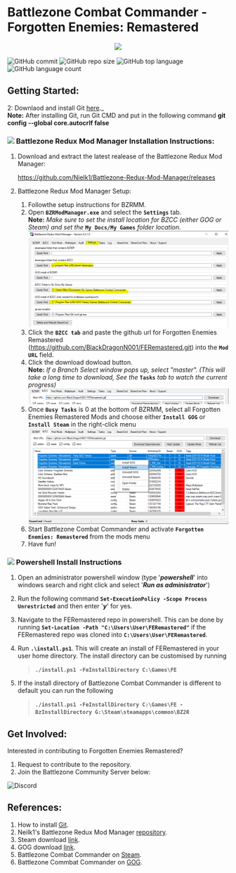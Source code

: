 # Battlezone Combat Commander - Forgotten Enemies: Remastered

<div align = "center">
<img height=425 src = "https://media.moddb.com/images/articles/1/167/166025/auto/poster.jpg">
</div>


![GitHub commit](https://img.shields.io/github/last-commit/BlackDragonN001/FERemastered?style=plastic) 
![GitHub repo size](https://img.shields.io/github/repo-size/BlackDragonN001/FERemastered)
![GitHub top language](https://img.shields.io/github/languages/top/BlackDragonN001/FERemastered) 
![GitHub language count](https://img.shields.io/github/languages/count/BlackDragonN001/FERemastered)

## Getting Started:

2: Downlaod and install Git [here](https://git-scm.com/downloads)._  
	**Note:** After installing Git, run Git CMD and put in the following command **git config --global core.autocrlf false**

### <img src='https://cdn3.emoji.gg/emojis/6174-w98-computer.png' width='20'>  Battlezone Redux Mod Manager Installation Instructions:

1. Download and extract the latest realease of the Battlezone Redux Mod Manager:

	https://github.com/Nielk1/Battlezone-Redux-Mod-Manager/releases
	
1. Battlezone Redux Mod Manager Setup:  
    1. Followthe setup instructions for BZRMM.  
	2. Open **`BZRModManager.exe`** and select the **`Settings`** tab.   
	**Note:** _Make sure to set the install location for BZCC (either GOG or Steam) and set the_ **`My Docs/My Games`** _folder location._ 
	![](docs/BZRMM_Settings.PNG)
	3. Click the **`BZCC tab`** and paste the github url for Forgotten Enemies Remastered (https://github.com/BlackDragonN001/FERemastered.git) into the **`Mod URL`** field.
	4. Click the download dowload button.   
	**Note:** _If a Branch Select window pops up, select "master". (This will take a long time to download, See the_ **`Tasks`** _tab to watch the current progress)_
	![](docs/BZRMM_ModURL.PNG)
	5. Once **`Busy Tasks`** is 0 at the bottom of BZRMM, select all Forgotten Enemies Remastered Mods and choose either **`Install GOG`** or **`Install Steam`** in the right-click menu
	![](docs/BZRMM_Install.PNG)
	6. Start Battlezone Combat Commander and activate **`Forgotten Enemies: Remastered`** from the mods menu
	7. Have fun!

### <img src='https://cdn3.emoji.gg/emojis/3421-powershell.png' width='20'> Powershell Install Instructions

1. Open an administrator powershell window (type '**_powershell_**' into windows search and right click and select '**_Run as administrator_**')

1. Run the following command **`Set-ExecutionPolicy -Scope Process Unrestricted`** and then enter '**_y_**' for yes.

1. Navigate to the FERemastered repo in powershell. This can be done by running **`Set-Location -Path "C:\Users\User\FERemastered"`** if the FERemastered repo was cloned into **`C:\Users\User\FERemastered`**.

1. Run **`.\install.ps1`**. This will create an install of FERemastered in your user home directory.
The install directory can be customised by running 
	> **`./install.ps1 -FeInstallDirectory C:\Games\FE`**
1. If the install directory of Battlezone Combat Commander is different to default you can run the following 
	> **`./install.ps1 -FeInstallDirectory C:\Games\FE -BzInstallDirectory G:\Steam\steamapps\common\BZ2R`**

## Get Involved:
Interested in contributing to Forgotten Enemies Remastered?
1. Request to contribute to the repository.
2. Join the Battlezone Community Server below:   
<div href="https://www.discord.gg/battlezone-271066904284758027">
  <img alt="Discord" title="Discord" src="https://custom-icon-badges.demolab.com/badge/-Battlezone%20Community-7289da?style=for-the-badge&logoColor=white&logo=discord&labelColor=40464a"/>
</div>


## References:
1. How to install [Git](https://git-scm.com/book/en/v2/Getting-Started-Installing-Git).
2. Neilk1's Battlezone Redux Mod Manager [repository](https://github.com/Nielk1/Battlezone-Redux-Mod-Manager).
3. Steam download [link](https://store.steampowered.com/about/).
4. GOG download [link](https://www.gog.com/galaxy).
5. Battlezone Combat Commander on [Steam](https://store.steampowered.com/app/624970/Battlezone_Combat_Commander/).
6. Battlezone Commbat Commander on [GOG](https://www.gog.com/en/game/battlezone_combat_commander).

<!--
![GitHub commit](https://img.shields.io/github/last-commit/BlackDragonN001/FERemastered?style=plastic) 
![GitHub top language](https://img.shields.io/github/languages/top/BlackDragonN001/FERemastered) 
![GitHub repo size](https://img.shields.io/github/repo-size/BlackDragonN001/FERemastered)
![](https://img.shields.io/github/forks/BlackDragonN001/FERemastered?style=social) ![](https://img.shields.io/github/stars/BlackDragonN001/FERemastered?style=social) ![](https://img.shields.io/github/watchers/BlackDragonN001/FERemastered?style=social)
>
